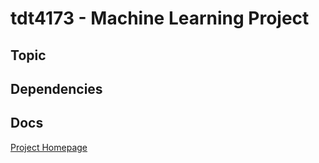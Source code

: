 # tdt4173 - Machine Learning Project

## Topic

## Dependencies

## Docs

[Project Homepage](https://alexaor.github.io/tdt4173/)
